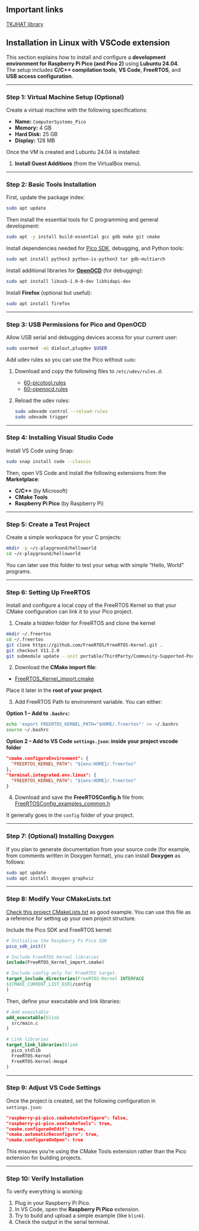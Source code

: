 ## Important links
[TKJHAT library](https://unioulu-ubicomp-programming-courses.github.io/JTKJ-PicoRTOS-Project/)

## Installation in Linux with VSCode extension

This section explains how to install and configure a **development environment for Raspberry Pi Pico (and Pico 2)** using **Lubuntu 24.04**.  
The setup includes **C/C++ compilation tools**, **VS Code**, **FreeRTOS**, and **USB access configuration**.  

---

### Step 1: Virtual Machine Setup (Optional)

Create a virtual machine with the following specifications:

- **Name:** `ComputerSystems_Pico`  
- **Memory:** 4 GB  
- **Hard Disk:** 25 GB  
- **Display:** 128 MB  

Once the VM is created and Lubuntu 24.04 is installed:

1. **Install Guest Additions** (from the VirtualBox menu).  

---

### Step 2: Basic Tools Installation

First, update the package index:
```bash
sudo apt update
```

Then install the essential tools for C programming and general development:
```bash
sudo apt -y install build-essential gcc gdb make git cmake
```

Install dependencies needed for [Pico SDK](https://github.com/raspberrypi/pico-sdk), debugging, and Python tools:
```bash
sudo apt install python3 python-is-python3 tar gdb-multiarch
```

Install additional libraries for **[OpenOCD](https://openocd.org/)** (for debugging):
```bash
sudo apt install libusb-1.0-0-dev libhidapi-dev
```

Install **Firefox** (optional but useful):
```bash
sudo apt install firefox
```

---

### Step 3: USB Permissions for Pico and OpenOCD


Allow USB serial and debugging devices access for your current user:
   ```bash
   sudo usermod -aG dialout,plugdev $USER
   ```

Add udev rules so you can use the Pico without `sudo`:

1. Download and copy the following files to `/etc/udev/rules.d`:
   - [60-picotool.rules](https://github.com/raspberrypi/picotool/blob/master/udev/60-picotool.rules)
   - [60-openocd.rules](https://github.com/raspberrypi/openocd/blob/sdk-2.0.0/contrib/60-openocd.rules)

2. Reload the udev rules:
   ```bash
   sudo udevadm control --reload-rules
   sudo udevadm trigger
   ```

---

### Step 4: Installing Visual Studio Code

Install VS Code using Snap:
```bash
sudo snap install code --classic
```

Then, open VS Code and install the following extensions from the **Marketplace**:
- **C/C++** (by Microsoft)
- **CMake Tools**
- **Raspberry Pi Pico** (by Raspberry Pi)

---

### Step 5: Create a Test Project

Create a simple workspace for your C projects:
```bash
mkdir -p ~/c-playground/helloworld
cd ~/c-playground/helloworld
```

You can later use this folder to test your setup with simple “Hello, World” programs.

-----


### Step 6: Setting Up FreeRTOS

Install and configure a local copy of the FreeRTOS Kernel so that your CMake configuration can link it to your Pico project.

1. Create a hidden folder for FreeRTOS and clone the kernel
```bash
mkdir ~/.freertos
cd ~/.freertos
git clone https://github.com/FreeRTOS/FreeRTOS-Kernel.git .
git checkout V11.2.0
git submodule update --init portable/ThirdParty/Community-Supported-Ports
```

2. Download the **CMake import file**:  
- [FreeRTOS_Kernel_import.cmake](https://github.com/FreeRTOS/FreeRTOS-Kernel-Community-Supported-Ports/blob/main/GCC/RP2350_ARM_NTZ/FreeRTOS_Kernel_import.cmake)

Place it later in the **root of your project**.

3. Add FreeRTOS Path to environment variable. 
You can either:

**Option 1 – Add to `.bashrc`:**
```bash
echo 'export FREERTOS_KERNEL_PATH="$HOME/.freertos"' >> ~/.bashrc
source ~/.bashrc
```

**Option 2 – Add to VS Code `settings.json`: inside your project vscode folder** 
```json
"cmake.configureEnvironment": {
  "FREERTOS_KERNEL_PATH": "${env:HOME}/.freertos"
},
"terminal.integrated.env.linux": {
  "FREERTOS_KERNEL_PATH": "${env:HOME}/.freertos"
}
```

4. Download and save the **FreeRTOSConfig.h** file from:  
[FreeRTOSConfig_examples_common.h](https://github.com/raspberrypi/pico-examples/blob/master/freertos/FreeRTOSConfig_examples_common.h)

It generally goes in the ```config``` folder of your project. 

---

### Step 7: (Optional) Installing Doxygen 

If you plan to generate documentation from your source code (for example, from comments written in Doxygen format), you can install **Doxygen** as follows:

```bash
sudo apt update
sudo apt install doxygen graphviz
```

---

### Step 8: Modify Your CMakeLists.txt

[Check this project CMakeLists.txt](./CMakeLists.txt) as good example. You can use this file as a reference for setting up your own project structure.

Include the Pico SDK and FreeRTOS kernel:
```cmake
# Initialise the Raspberry Pi Pico SDK
pico_sdk_init()

# Include FreeRTOS Kernel libraries
include(FreeRTOS_Kernel_import.cmake)

# Include config only for FreeRTOS target. 
target_include_directories(FreeRTOS-Kernel INTERFACE
${CMAKE_CURRENT_LIST_DIR}/config
)
```

Then, define your executable and link libraries:
```cmake
# Add executable
add_executable(blink
  src/main.c
)

# Link libraries
target_link_libraries(blink
  pico_stdlib
  FreeRTOS-Kernel
  FreeRTOS-Kernel-Heap4
)
```

---

### Step 9: Adjust VS Code Settings

Once the project is created, set the following configuration in `settings.json`:
```json
"raspberry-pi-pico.cmakeAutoConfigure": false,
"raspberry-pi-pico.useCmakeTools": true,
"cmake.configureOnEdit": true,
"cmake.automaticReconfigure": true,
"cmake.configureOnOpen": true
```

This ensures you’re using the CMake Tools extension rather than the Pico extension for building projects.

---

### Step 10: Verify Installation

To verify everything is working:
1. Plug in your Raspberry Pi Pico.
2. In VS Code, open the **Raspberry Pi Pico** extension.
3. Try to build and upload a simple example (like `blink`).
4. Check the output in the serial terminal.
